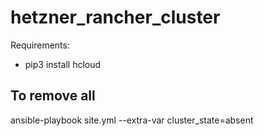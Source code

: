# hetzner_rancher_cluster

Requirements:
- pip3 install hcloud
## To remove all
ansible-playbook site.yml --extra-var cluster_state=absent
